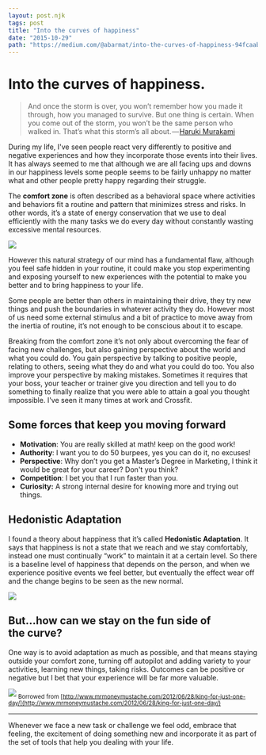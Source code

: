 ```yaml
---
layout: post.njk
tags: post
title: "Into the curves of happiness"
date: "2015-10-29"
path: "https://medium.com/@abarmat/into-the-curves-of-happiness-94fcaabd098"
---
```


# Into the curves of happiness.

> And once the storm is over, you won’t remember how you made it through, how you managed to survive. But one thing is certain. When you come out of the storm, you won’t be the same person who walked in. That’s what this storm’s all about. — [Haruki Murakami](http://www.goodreads.com/author/show/3354.Haruki_Murakami)

During my life, I've seen people react very differently to positive and negative experiences and how they incorporate those events into their lives. It has always seemed to me that although we are all facing ups and downs in our happiness levels some people seems to be fairly unhappy no matter what and other people pretty happy regarding their struggle.

The **comfort zone** is often described as a behavioral space where activities and behaviors fit a routine and pattern that minimizes stress and risks. In other words, it’s a state of energy conservation that we use to deal efficiently with the many tasks we do every day without constantly wasting excessive mental resources.

![](https://cdn-images-1.medium.com/max/800/1*w411JGrQGYPQjbv19ao45g.png)

However this natural strategy of our mind has a fundamental flaw, although you feel safe hidden in your routine, it could make you stop experimenting and exposing yourself to new experiences with the potential to make you better and to bring happiness to your life.

Some people are better than others in maintaining their drive, they try new things and push the boundaries in whatever activity they do. However most of us need some external stimulus and a bit of practice to move away from the inertia of routine, it’s not enough to be conscious about it to escape.

Breaking from the comfort zone it’s not only about overcoming the fear of facing new challenges, but also gaining perspective about the world and what you could do. You gain perspective by talking to positive people, relating to others, seeing what they do and what you could do too. You also improve your perspective by making mistakes. Sometimes it requires that your boss, your teacher or trainer give you direction and tell you to do something to finally realize that you were able to attain a goal you thought impossible. I've seen it many times at work and Crossfit.

## Some forces that keep you moving forward

*   **Motivation**: You are really skilled at math! keep on the good work!
*   **Authority**: I want you to do 50 burpees, yes you can do it, no excuses!
*   **Perspective**: Why don’t you get a Master’s Degree in Marketing, I think it would be great for your career? Don't you think?
*   **Competition**: I bet you that I run faster than you.
*   **Curiosity:** A strong internal desire for knowing more and trying out things.

## Hedonistic Adaptation

I found a theory about happiness that it’s called **Hedonistic Adaptation**. It says that happiness is not a state that we reach and we stay comfortably, instead one must continually “work” to maintain it at a certain level. So there is a baseline level of happiness that depends on the person, and when we experience positive events we feel better, but eventually the effect wear off and the change begins to be seen as the new normal.

![](https://cdn-images-1.medium.com/max/800/1*dvR_NFMV8PvxSQjwVosgAQ.jpeg)

## But…how can we stay on the fun side of the curve?

One way is to avoid adaptation as much as possible, and that means staying outside your comfort zone, turning off autopilot and adding variety to your activities, learning new things, taking risks. Outcomes can be positive or negative but I bet that your experience will be far more valuable.

![](https://cdn-images-1.medium.com/max/800/1*EZDCS7iKl9ZooeowPkiVAw.jpeg)
<sub>Borrowed from [http://www.mrmoneymustache.com/2012/06/28/king-for-just-one-day/](http://www.mrmoneymustache.com/2012/06/28/king-for-just-one-day/)</sub>

* * *

Whenever we face a new task or challenge we feel odd, embrace that feeling, the excitement of doing something new and incorporate it as part of the set of tools that help you dealing with your life.